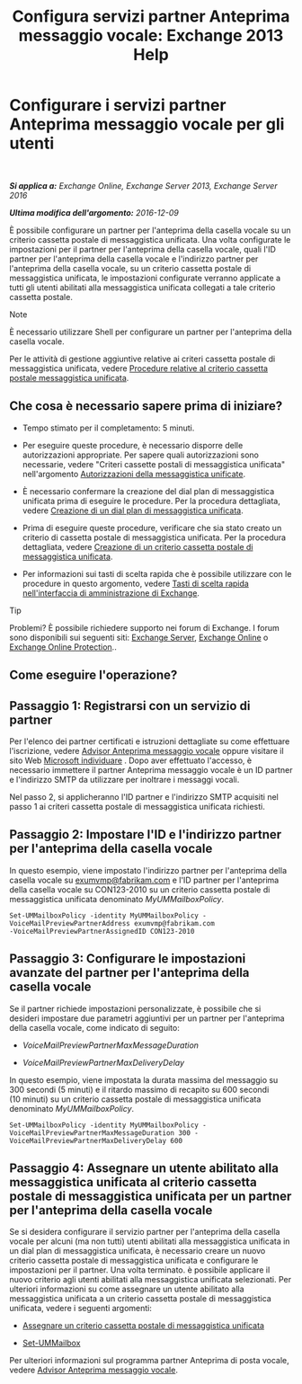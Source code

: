 ﻿---
title: 'Configura servizi partner Anteprima messaggio vocale: Exchange 2013 Help'
TOCTitle: Configurare i servizi partner Anteprima messaggio vocale per gli utenti
ms:assetid: 7bb914ca-5502-4e64-bae5-555034138d8a
ms:mtpsurl: https://technet.microsoft.com/it-it/library/Ff630920(v=EXCHG.150)
ms:contentKeyID: 51407389
ms.date: 05/22/2018
mtps_version: v=EXCHG.150
ms.translationtype: MT
---

# Configurare i servizi partner Anteprima messaggio vocale per gli utenti

 

_**Si applica a:** Exchange Online, Exchange Server 2013, Exchange Server 2016_

_**Ultima modifica dell'argomento:** 2016-12-09_

È possibile configurare un partner per l'anteprima della casella vocale su un criterio cassetta postale di messaggistica unificata. Una volta configurate le impostazioni per il partner per l'anteprima della casella vocale, quali l'ID partner per l'anteprima della casella vocale e l'indirizzo partner per l'anteprima della casella vocale, su un criterio cassetta postale di messaggistica unificata, le impostazioni configurate verranno applicate a tutti gli utenti abilitati alla messaggistica unificata collegati a tale criterio cassetta postale.


> [!NOTE]
> È necessario utilizzare Shell per configurare un partner per l'anteprima della casella vocale.



Per le attività di gestione aggiuntive relative ai criteri cassetta postale di messaggistica unificata, vedere [Procedure relative al criterio cassetta postale messaggistica unificata](https://docs.microsoft.com/it-it/exchange/voice-mail-unified-messaging/set-up-voice-mail/um-mailbox-policy-procedures).

## Che cosa è necessario sapere prima di iniziare?

  - Tempo stimato per il completamento: 5 minuti.

  - Per eseguire queste procedure, è necessario disporre delle autorizzazioni appropriate. Per sapere quali autorizzazioni sono necessarie, vedere "Criteri cassette postali di messaggistica unificata" nell'argomento [Autorizzazioni della messaggistica unificate](unified-messaging-permissions-exchange-2013-help.md).

  - È necessario confermare la creazione del dial plan di messaggistica unificata prima di eseguire le procedure. Per la procedura dettagliata, vedere [Creazione di un dial plan di messaggistica unificata](https://docs.microsoft.com/it-it/exchange/voice-mail-unified-messaging/connect-voice-mail-system/create-um-dial-plan).

  - Prima di eseguire queste procedure, verificare che sia stato creato un criterio di cassetta postale di messaggistica unificata. Per la procedura dettagliata, vedere [Creazione di un criterio cassetta postale di messaggistica unificata](create-a-um-mailbox-policy-exchange-2013-help.md).

  - Per informazioni sui tasti di scelta rapida che è possibile utilizzare con le procedure in questo argomento, vedere [Tasti di scelta rapida nell'interfaccia di amministrazione di Exchange](keyboard-shortcuts-in-the-exchange-admin-center-exchange-online-protection-help.md).


> [!TIP]
> Problemi? È possibile richiedere supporto nei forum di Exchange. I forum sono disponibili sui seguenti siti: <A href="https://go.microsoft.com/fwlink/p/?linkid=60612">Exchange Server</A>, <A href="https://go.microsoft.com/fwlink/p/?linkid=267542">Exchange Online</A> o <A href="https://go.microsoft.com/fwlink/p/?linkid=285351">Exchange Online Protection</A>..



## Come eseguire l'operazione?

## Passaggio 1: Registrarsi con un servizio di partner

Per l'elenco dei partner certificati e istruzioni dettagliate su come effettuare l'iscrizione, vedere [Advisor Anteprima messaggio vocale](https://docs.microsoft.com/it-it/exchange/voice-mail-unified-messaging/set-up-client-voice-mail-features/voice-mail-preview-advisor) oppure visitare il sito Web [Microsoft individuare](https://go.microsoft.com/fwlink/p/?linkid=281966) . Dopo aver effettuato l'accesso, è necessario immettere il partner Anteprima messaggio vocale è un ID partner e l'indirizzo SMTP da utilizzare per inoltrare i messaggi vocali.

Nel passo 2, si applicheranno l'ID partner e l'indirizzo SMTP acquisiti nel passo 1 ai criteri cassetta postale di messaggistica unificata richiesti.

## Passaggio 2: Impostare l'ID e l'indirizzo partner per l'anteprima della casella vocale

In questo esempio, viene impostato l'indirizzo partner per l'anteprima della casella vocale su exumvmp@fabrikam.com e l'ID partner per l'anteprima della casella vocale su CON123-2010 su un criterio cassetta postale di messaggistica unificata denominato *MyUMMailboxPolicy*.

    Set-UMMailboxPolicy -identity MyUMMailboxPolicy -VoiceMailPreviewPartnerAddress exumvmp@fabrikam.com
    -VoiceMailPreviewPartnerAssignedID CON123-2010

## Passaggio 3: Configurare le impostazioni avanzate del partner per l'anteprima della casella vocale

Se il partner richiede impostazioni personalizzate, è possibile che si desideri impostare due parametri aggiuntivi per un partner per l'anteprima della casella vocale, come indicato di seguito:

  - *VoiceMailPreviewPartnerMaxMessageDuration*

  - *VoiceMailPreviewPartnerMaxDeliveryDelay*

In questo esempio, viene impostata la durata massima del messaggio su 300 secondi (5 minuti) e il ritardo massimo di recapito su 600 secondi (10 minuti) su un criterio cassetta postale di messaggistica unificata denominato *MyUMMailboxPolicy*.

    Set-UMMailboxPolicy -identity MyUMMailboxPolicy -VoiceMailPreviewPartnerMaxMessageDuration 300 -VoiceMailPreviewPartnerMaxDeliveryDelay 600

## Passaggio 4: Assegnare un utente abilitato alla messaggistica unificata al criterio cassetta postale di messaggistica unificata per un partner per l'anteprima della casella vocale

Se si desidera configurare il servizio partner per l'anteprima della casella vocale per alcuni (ma non tutti) utenti abilitati alla messaggistica unificata in un dial plan di messaggistica unificata, è necessario creare un nuovo criterio cassetta postale di messaggistica unificata e configurare le impostazioni per il partner. Una volta terminato. è possibile applicare il nuovo criterio agli utenti abilitati alla messaggistica unificata selezionati. Per ulteriori informazioni su come assegnare un utente abilitato alla messaggistica unificata a un criterio cassetta postale di messaggistica unificata, vedere i seguenti argomenti:

  - [Assegnare un criterio cassetta postale di messaggistica unificata](https://docs.microsoft.com/it-it/exchange/voice-mail-unified-messaging/set-up-voice-mail/assign-um-mailbox-policy)

  - [Set-UMMailbox](https://technet.microsoft.com/it-it/library/bb124893\(v=exchg.150\))

Per ulteriori informazioni sul programma partner Anteprima di posta vocale, vedere [Advisor Anteprima messaggio vocale](https://docs.microsoft.com/it-it/exchange/voice-mail-unified-messaging/set-up-client-voice-mail-features/voice-mail-preview-advisor).

